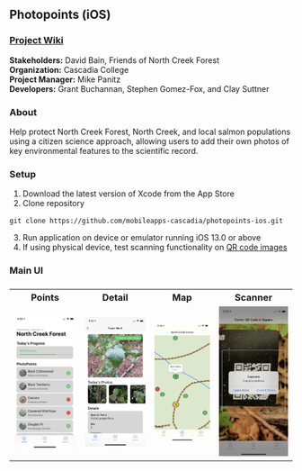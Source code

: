 
<h2>Photopoints (iOS)</h2>

<h3><a href="https://github.com/MobileApps-Cascadia/photopoints-ios/wiki">Project Wiki</a></h3>

**Stakeholders:** David Bain, Friends of North Creek Forest<br/>
**Organization:** Cascadia College<br/>
**Project Manager:** Mike Panitz</br>
**Developers:** Grant Buchannan, Stephen Gomez-Fox, and Clay Suttner</br>

<h3>About</h3>
Help protect North Creek Forest, North Creek, and local salmon populations using a citizen science approach, allowing users to add their own photos of key environmental features to the scientific record.

<h3>Setup</h3>

1. Download the latest version of Xcode from the App Store
2. Clone repository
```
git clone https://github.com/mobileapps-cascadia/photopoints-ios.git
```
3. Run application on device or emulator running iOS 13.0 or above
4. If using physical device, test scanning functionality on <a href="https://github.com/MobileApps-Cascadia/photopoints-ios/wiki/QR-Code-Images">QR code images</a>

<h3>Main UI<h3>

<table>
  <tr>
    <th>Points</th>
    <th>Detail</th>
    <th>Map</th>
    <th>Scanner</th>
  </tr>
  <tr>
    <td><img src="https://github.com/MobileApps-Cascadia/photopoints-ios/blob/develop/Documentation/ui-table.PNG" width="300"></td>
    <td><img src="https://github.com/MobileApps-Cascadia/photopoints-ios/blob/develop/Documentation/ui-detail.PNG" width="300"></td>
    <td><img src="https://github.com/MobileApps-Cascadia/photopoints-ios/blob/develop/Documentation/ui-map.PNG" width="300"></td>
    <td><img src="https://github.com/MobileApps-Cascadia/photopoints-ios/blob/develop/Documentation/ui-scanner.PNG" width="300"></td>
  </tr>
</table>
